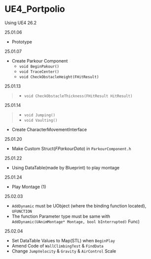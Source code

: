 # UE4_Portpolio
 Using UE4 26.2

25.01.06
- Prototype

25.01.07
- Create Parkour Component
	- `void BeginPakour()`
	- `void TraceCenter()`
	- `void CheckObstacleHeight(FHitResult)`

25.01.13
> - `void CheckObstacleThickness(FHitResult HitResult)`

25.01.14
>- `void Jumping()`
>- `void Vaulting()`
- Create CharacterMovementInterface

25.01.20
- Make Custom Struct(*FParkourData*) in `ParkourComponent.h` 

25.01.22
- Using DataTable(made by Blueprint) to play montage

25.01.24
- Play Montage (1)

25.02.03
- `AddDynamic` must be UObject (where the binding function located), `UFUNCTION`
- The function Parameter type must be same with `AddDynamic(UAnimMontage* Montage, bool bInterrupted)` Func)

25.02.04
- Set DataTable Values to Map(STL) when `BeginPlay`
- Amend Code of `WallClimbingTest` & `FindData`
- Change `JumpVelocity` & `Gravity` & `AirControl` Scale
